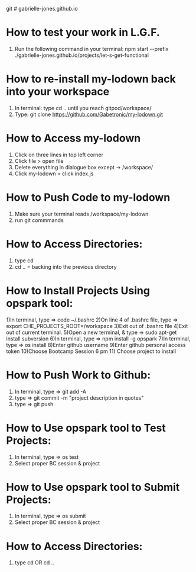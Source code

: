 git # gabrielle-jones.github.io


# How to test your work in L.G.F. 
1) Run the following command in your terminal:
    npm start --prefix ./gabrielle-jones.github.io/projects/let-s-get-functional
 
# How to re-install my-lodown back into your workspace
1) In terminal: type cd .. until you reach gitpod/workspace/
2) Type: git clone https://github.com/Gabetronic/my-lodown.git

# How to Access my-lodown
1) Click on three lines in top left corner
2) Click file > open file
3) Delete everything in dialogue box except -> /workspace/
4) Click my-lodown > click index.js

# How to Push Code to my-lodown
1) Make sure your terminal reads /workspace/my-lodown
2) run git commmands

# How to Access Directories:
1) type cd <name of directory> 
2) cd .. = backing into the previous directory


# How to Install Projects Using opspark tool:
1)In terminal, type => code ~/.bashrc
2)On line 4 of .bashrc file, type => export CHE_PROJECTS_ROOT=/workspace
3)Exit out of .bashrc file
4)Exit out of current terminal.
5)Open a new terminal, & type => sudo apt-get install subversion
6)In terminal, type => npm install -g opspark
7)In terminal, type => os install
8)Enter github username
9)Enter github personal access token
10)Choose Bootcamp Session 6 pm
11) Choose project to install


# How to Push Work to Github:
1) In terminal, type => git add -A
2) type => git commit -m "project description in quotes"
3) type => git push


# How to Use opspark tool to Test Projects:
1) In terminal, type => os test
2) Select proper BC session & project


# How to Use opspark tool to Submit Projects:
1) In terminal, type => os submit
2) Select proper BC session & project


# How to Access Directories:
1) type cd <name of directory> OR cd ..